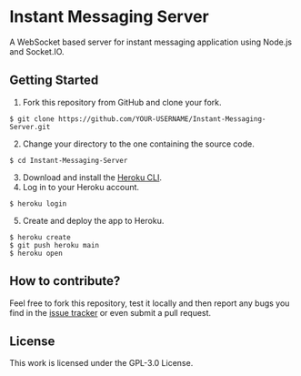 # Instant Messaging Server

A WebSocket based server for instant messaging application using Node.js and Socket.IO.

## Getting Started

1. Fork this repository from GitHub and clone your fork.
```
$ git clone https://github.com/YOUR-USERNAME/Instant-Messaging-Server.git
```
2. Change your directory to the one containing the source code.
```
$ cd Instant-Messaging-Server
```
3. Download and install the [Heroku CLI](https://devcenter.heroku.com/articles/heroku-command-line).
4. Log in to your Heroku account.
```
$ heroku login
```
5. Create and deploy the app to Heroku.
```
$ heroku create
$ git push heroku main
$ heroku open
```

## How to contribute?

Feel free to fork this repository, test it locally and then report any bugs you find in the [issue tracker](https://github.com/divyanshvinayak/Instant-Messaging-Server/issues) or even submit a pull request.

## License

This work is licensed under the GPL-3.0 License.
